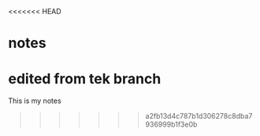<<<<<<< HEAD
# notes
edited from tek branch
=======
This is my notes
>>>>>>> a2fb13d4c787b1d306278c8dba7936999b1f3e0b
